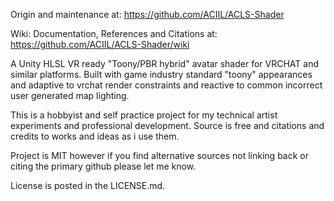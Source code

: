 Origin and maintenance at: 
https://github.com/ACIIL/ACLS-Shader


Wiki: Documentation, References and Citations at:
https://github.com/ACIIL/ACLS-Shader/wiki


A Unity HLSL VR ready "Toony/PBR hybrid" avatar shader for VRCHAT and similar platforms. Built with game industry standard "toony" appearances and adaptive to vrchat render constraints and reactive to common incorrect user generated map lighting.

This is a hobbyist and self practice project for my technical artist experiments and professional development. Source is free and citations and credits to works and ideas as i use them.

Project is MIT however if you find alternative sources not linking back or citing the primary github please let me know.

License is posted in the LICENSE.md.
